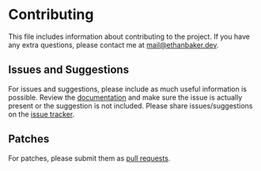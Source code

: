 # Contributing

This file includes information about contributing to the project. If you have any extra questions, please contact me at [mail@ethanbaker.dev](mailto:mail@ethanbakerdev).

## Issues and Suggestions

For issues and suggestions, please include as much useful information is
possible. Review the [documentation](https://pkg.go.dev/github.com/ethanbaker/midi-to-musicbox)
and make sure the issue is actually present or the suggestion is not included.
Please share issues/suggestions on the [issue tracker](https://github.com/ethanbaker/midi-to-musicbox/issues).

## Patches

For patches, please submit them as [pull requests](https://github.com/ethanbaker/midi-to-musicbox/pulls).
